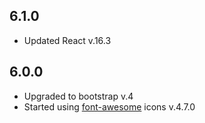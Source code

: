 ## 6.1.0

* Updated React v.16.3

## 6.0.0

* Upgraded to bootstrap v.4
* Started using [font-awesome](https://fontawesome.com/v4.7.0/icons/) icons v.4.7.0

